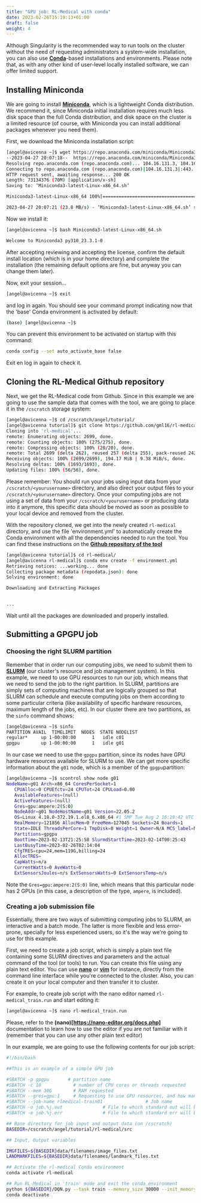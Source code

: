 ```yaml
---
title: "GPU job: RL-Medical with conda"
date: 2023-02-26T15:19:13+01:00
draft: false
weight: 4
---
```


Although Singularity is the recommended way to run tools on the cluster without the need of requesting administrators a system-wide installation, you can also use **[Conda](https://docs.conda.io/en/latest/)**-based installations and environments. Please note that, as with any other kind of user-level locally installed software, we can offer limited support.

## Installing Miniconda

We are going to install **[Miniconda](https://docs.conda.io/en/latest/miniconda.html)**, which is a lightweight Conda distribution. We recommend it, since Miniconda initial installation requires much less disk space than the full Conda distribution, and disk space on the cluster is a limited resource (of course, with Miniconda you can install additional packages whenever you need them).

First, we download the Miniconda installation script:

```bash
[angel@avicenna ~]$ wget https://repo.anaconda.com/miniconda/Miniconda3-latest-Linux-x86_64.sh
--2023-04-27 20:07:18--  https://repo.anaconda.com/miniconda/Miniconda3-latest-Linux-x86_64.sh
Resolving repo.anaconda.com (repo.anaconda.com)... 104.16.131.3, 104.16.130.3, 2606:4700::6810:8203, ...
Connecting to repo.anaconda.com (repo.anaconda.com)|104.16.131.3|:443... connected.
HTTP request sent, awaiting response... 200 OK
Length: 73134376 (70M) [application/x-sh]
Saving to: ‘Miniconda3-latest-Linux-x86_64.sh’

Miniconda3-latest-Linux-x86_64 100%[===================================================>]  69.75M  23.8MB/s    in 2.9s

2023-04-27 20:07:21 (23.8 MB/s) - ‘Miniconda3-latest-Linux-x86_64.sh’ saved [73134376/73134376]
```

Now we install it:

```bash
[angel@avicenna ~]$ bash Miniconda3-latest-Linux-x86_64.sh

Welcome to Miniconda3 py310_23.3.1-0 
```

After accepting reviewing and accepting the license, confirm the default install location (which is in your home directory) and complete the installation (the remaining default options are fine, but anyway you can change them later).

Now, exit your session...
```bash
[angel@avicenna ~]$ exit

```

and log in again. You should see your command prompt indicating now that the 'base' Conda environment is activated by default:

```bash
(base) [angel@avicenna ~]$
```

You can prevent this environment to be activated on startup with this command:

```bash
conda config --set auto_activate_base false
```
Exit en log in again to check it.

## Cloning the RL-Medical Github repository

Next, we get the RL-Medical code from Github. Since in this example we are going to use the sample data that comes with the tool, we are going to place it in the `/cscratch` storage system:

```bash
[angel@avicenna ~]$ cd /cscratch/angel/tutorial/
[angel@avicenna tutorial]$ git clone https://github.com/gml16/rl-medical.git
Cloning into 'rl-medical'...
remote: Enumerating objects: 2699, done.
remote: Counting objects: 100% (275/275), done.
remote: Compressing objects: 100% (20/20), done.
remote: Total 2699 (delta 262), reused 257 (delta 255), pack-reused 2424
Receiving objects: 100% (2699/2699), 194.17 MiB | 9.38 MiB/s, done.
Resolving deltas: 100% (1693/1693), done.
Updating files: 100% (56/56), done.

```

Please remember: You should run your jobs using input data from your `/cscratch/<yourusername>` directory, and also direct your output files to your `/cscratch/<yourusername>` directory. Once your computing jobs are not using a set of data from your `/cscratch/<yourusername>` or producing data into it anymore, this specific data should be moved as soon as possible to your local device and removed from the cluster.

With the repository cloned, we get into the newly created `rl-medical` directory, and use the file 'environment.yml' to automatically create the Conda environment with all the dependencies needed to run the tool. You can find these instructions on the **[Github repository of the tool](https://github.com/gml16/rl-medical)**

```bash
[angel@avicenna tutorial]$ cd rl-medical/
[angel@avicenna rl-medical]$ conda env create -f environment.yml
Retrieving notices: ...working... done
Collecting package metadata (repodata.json): done
Solving environment: done

Downloading and Extracting Packages


...

```

Wait until all the packages are downloaded and properly installed.

## Submitting a GPGPU job

### Choosing the right SLURM partition

Remember that in order run our computing jobs, we need to submit them to **[SLURM](https://slurm.schedmd.com/)** (our cluster's resource and job management system). In this example, we need to use GPU resources to run our job, which means that we need to send the job to the right partition. In SLURM, partitions are simply sets of computing machines that are logically grouped so that SLURM can schedule and execute computing jobs on them according to some particular criteria (like availability of specific hardware resources, maximum length of the jobs, etc). In our cluster there are two partitions, as the `sinfo` command shows:

```bash
[angel@avicenna ~]$ sinfo
PARTITION AVAIL  TIMELIMIT  NODES  STATE NODELIST
regular*     up 1-00:00:00      1   idle c01
gpgpu        up 1-00:00:00      1   idle g01
```

In our case we need to use the `gpgpu` partition, since its nodes have GPU hardware resources available for SLURM to use. We can get more specific information about the `g01` node, which is a member of the `gpgpu`partition:

```bash
[angel@avicenna ~]$ scontrol show node g01
NodeName=g01 Arch=x86_64 CoresPerSocket=1
   CPUAlloc=0 CPUEfctv=24 CPUTot=24 CPULoad=0.00
   AvailableFeatures=(null)
   ActiveFeatures=(null)
   Gres=gpu:ampere:2(S:0)
   NodeAddr=g01 NodeHostName=g01 Version=22.05.2
   OS=Linux 4.18.0-372.19.1.el8_6.x86_64 #1 SMP Tue Aug 2 16:19:42 UTC 2022
   RealMemory=121856 AllocMem=0 FreeMem=127045 Sockets=24 Boards=1
   State=IDLE ThreadsPerCore=1 TmpDisk=0 Weight=1 Owner=N/A MCS_label=N/A
   Partitions=gpgpu
   BootTime=2023-02-13T21:25:58 SlurmdStartTime=2023-02-14T00:25:43
   LastBusyTime=2023-02-26T02:14:04
   CfgTRES=cpu=24,mem=119G,billing=24
   AllocTRES=
   CapWatts=n/a
   CurrentWatts=0 AveWatts=0
   ExtSensorsJoules=n/s ExtSensorsWatts=0 ExtSensorsTemp=n/s
```

Note the `Gres=gpu:ampere:2(S:0)` line, which means that this particular node has 2 GPUs (in this case, a description of the type, `ampere`, is included).

### Creating a job submission file

Essentially, there are two ways of submitting computing jobs to SLURM, an interactive and a batch mode. The latter is more flexible and less error-prone, specially for less experienced users, so it's the way we're going to use for this example.

First, we need to create a job script, which is simply a plain text file containing some SLURM directives and parameters and the actual command of the tool (or tools) to run. You can create this file using any plain text editor. You can use **[nano](https://nano-editor.org/)** or **[vim](https://www.vim.org/)** for instance, directly from the command line interface while you're connected to the cluster. Also, you can create it on your local computer and then transfer it to cluster.

For example, to create job script with the nano editor named `rl-medical_train.run` and start editing it:

```bash
[angel@avicenna ~]$ nano rl-medical_train.run

```

Please, refer to the **(nano)[https://nano-editor.org/docs.php]** documentation to learn how to use the editor if you are not familiar with it (remember that you can use any other plain text editor)

In our example, we are going to use the following contents for our job script:

```bash
#!/bin/bash

##This is an example of a simple GPU job

#SBATCH -p gpgpu       # partition name
#SBATCH -c 10            # number of CPU cores or threads requested
#SBATCH --mem 30G        # RAM requested
#SBATCH --gres=gpu:1     # Requesting to use GPU resources, and how many
#SBATCH --job-name rlmedical-train01                # Job name
#SBATCH -o job.%j.out               # File to which standard out will be written (%j is replaced automatically by the SLURM's job ID)
#SBATCH -e job.%j.err               # File to which standard err will be written (%j is replaced automatically by the SLURM's job ID)

## Base directory for job input and output data (on /cscratch)
BASEDIR=/cscratch/angel/tutorial/rl-medical/src

## Input, Output variables

IMGFILES=${BASEDIR}data/filenames/image_files.txt
LANDMARKFILES=${BASEDIR}data/filenames/landmark_files.txt

## Activate the rl-medical Conda environment
conda activate rl-medical

## Run RL-Medical in 'train' mode and exit the conda environment
python ${BASEDIR}/DQN.py --task train --memory_size 30000 --init_memory_size 20000 --files IMGFILES LANDMARKFILES --model_name CommNet --file_type brain --landmarks 13 14 0 1 2 --multiscale --viz 0 --train_freq 50 --write
conda deactivate
```




